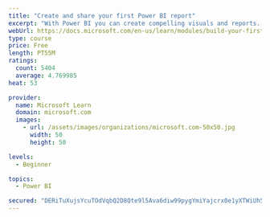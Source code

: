 ```yaml
---
title: "Create and share your first Power BI report"
excerpt: "With Power BI you can create compelling visuals and reports. In this module you learn how to use Power BI Desktop to connect to data, build visuals, and create a report that you can share with others in your organization. Then you learn how to publish the report to the Power BI service, and let others see your insights and benefit from your work."
webUrl: https://docs.microsoft.com/en-us/learn/modules/build-your-first-power-bi-report/
type: course
price: Free
length: PT55M
ratings:
  count: 5404
  average: 4.769985
heat: 53

provider:
  name: Microsoft Learn
  domain: microsoft.com
  images:
    - url: /assets/images/organizations/microsoft.com-50x50.jpg
      width: 50
      height: 50

levels:
  - Beginner

topics:
  - Power BI

secured: "DERiTuXujsYcuTOdVqbQ2D8Qte9l5Ava6diw99pygYmiYajcrx0e1yXTWiUh5gBHKQguaRN+OYY0w3/RQPnNYae/bcWbBqygWKbcVES4jLd7SR/23gCdKzx1w8e3vuuSonDq7uOy47UDPazDomzjvccm1EmpWZ2mXhPz0Wm6J6jm7vXUlRj8E6k+M6jEHuhNL4/zNJzjlOWGSHDbA8FC5UQoG0wXJKi7KZVSAxyrowvXwQJShAyVCAckxFnpon3UGn6jmkn9Rx09iz54iIn0AZbiF825sb0hFwH0R6k2Kw/JEeZxrtTdO3vdYZuJAfl0hKsaNVO3ncD2TcapI302L7bi7PN25adQqsP0IEPoV0fRw8PwD/pCQsdQdAdn0oOLIohrSHSi78npv/Khbdgayw==;2HWainP5EiWwUuyTeoi7HQ=="
---
```


